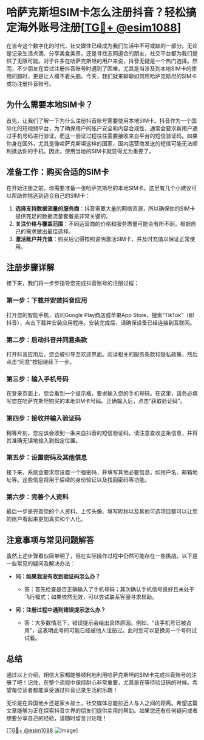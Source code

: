 # 哈萨克斯坦SIM卡怎么注册抖音？轻松搞定海外账号注册[[TG💪+ @esim1088](https://t.me/s/esim1088)]

在当今这个数字化的时代，社交媒体已经成为我们生活中不可或缺的一部分。无论是记录生活点滴、分享美食美景，还是寻找志同道合的朋友，社交平台都为我们提供了无限可能。对于许多在哈萨克斯坦的用户来说，抖音无疑是一个热门选择。然而，不少朋友在尝试注册抖音账号时遇到了困难，尤其是当涉及到本地SIM卡的使用问题时，更是让人摸不着头脑。今天，我们就来聊聊如何用哈萨克斯坦的SIM卡成功注册抖音账号。

## 为什么需要本地SIM卡？

首先，让我们了解一下为什么注册抖音账号需要使用本地SIM卡。抖音作为一个国际化的短视频平台，为了确保用户的账户安全和内容合规性，通常会要求新用户通过手机号码进行验证。而这一验证过程往往需要接收来自平台的短信验证码。如果你身在国外，尤其是像哈萨克斯坦这样的国家，国内运营商发送的短信可能无法顺利抵达你的手机。因此，使用当地的SIM卡就显得尤为重要了。

## 准备工作：购买合适的SIM卡

在开始注册之前，你需要准备一张哈萨克斯坦的本地SIM卡。这里有几个小建议可以帮助你挑选到适合自己的SIM卡：

1. **选择支持数据流量的服务商**：抖音需要大量的网络资源，所以确保你的SIM卡提供充足的数据流量套餐是非常关键的。
2. **关注价格与覆盖范围**：不同运营商的价格和服务质量可能会有所不同，根据自己的需求做出最佳选择。
3. **激活账户并充值**：购买后记得按照说明激活SIM卡，并及时充值以保证正常使用。

## 注册步骤详解

接下来，我们将一步步指导您完成抖音账号的注册过程：

### 第一步：下载并安装抖音应用

打开您的智能手机，访问Google Play商店或苹果App Store，搜索“TikTok”（即抖音），点击下载并安装应用程序。安装完成后，请确保设备已经连接到互联网。

### 第二步：启动抖音并同意条款

打开抖音应用后，您会被引导至欢迎界面。阅读相关的服务条款和隐私政策，然后点击“同意”按钮继续下一步。

### 第三步：输入手机号码

在登录页面上，您会看到一个提示框，要求输入您的手机号码。在这里，请务必填写您在哈萨克斯坦购买的本地SIM卡号码。正确输入后，点击“获取验证码”。

### 第四步：接收并输入验证码

稍等片刻，您应该会收到一条来自抖音的短信验证码。请注意查收这条信息，并将其准确无误地输入到指定位置。

### 第五步：设置密码及其他信息

接下来，系统会要求您设置一个强密码，并填写其他必要信息，如用户名、邮箱地址等。这些信息将用于后续的身份验证以及找回密码等功能。

### 第六步：完善个人资料

最后一步是完善您的个人资料。上传头像、填写昵称以及其他可选项目都可以让您的账户看起来更加真实和个人化。

## 注意事项与常见问题解答

虽然上述步骤看似简单明了，但在实际操作过程中仍然可能存在一些挑战。以下是一些常见的疑问及解决办法：

- **问：如果我没有收到验证码怎么办？**
  - 答：首先检查是否正确输入了手机号码；其次确认手机信号良好且未处于飞行模式；如果依然无效，可以尝试联系客服寻求帮助。
  
- **问：注册过程中遇到错误提示怎么办？**
  - 答：大多数情况下，错误提示会给出具体原因。例如，“该手机号已被占用”，这表明此号码可能已经被他人注册过。此时您可以更换另一个号码试试看。

## 总结

通过以上介绍，相信大家都能够顺利地利用哈萨克斯坦的SIM卡完成抖音账号的注册了吧！记住，在整个流程中保持耐心非常重要，尤其是在等待验证码的时候。希望每位读者都能享受通过抖音记录生活的乐趣！

无论是在异国他乡还是家乡故土，社交媒体总能拉近人与人之间的距离。希望这篇文章能够为正在探索抖音世界的朋友们提供实用的帮助。如果您还有任何疑问或者想要分享自己的经验，请随时留言讨论哦！

[[TG💪+ @esim1088](https://t.me/s/esim1088) ![Image](https://i.postimg.cc/4NQfJmqS/Snipaste-2025-05-13-00-14-12.png)]